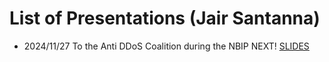 # List of Presentations (Jair Santanna)

- 2024/11/27 To the Anti DDoS Coalition during the NBIP NEXT! [SLIDES](20241127_anti_ddos_coalitie_jair_santanna.pdf)
